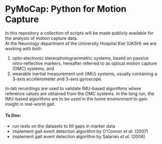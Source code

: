 # PyMoCap: Python for Motion Capture

In this repository a collection of scripts will be made publicly available for the analysis of motion capture data.  
At the Neurology department of the University Hospital Kiel (UKSH) we are working with both 
1. opto-electronic stereophotogrammetric systems, based on passive retro-reflective markers, hereafter referred to as optical motion capture (OMC) systems, and 
2. wearable inertial measurement unit (IMU) systems, usually containing a 3-axis accelerometer and 3-axis gyroscope.  

In-lab recordings are used to validate IMU-based algorithms where reference values are obtained from the OMC systems. In the long run, the IMU-based algorithms are to be used in the home environment to gain insight in real-world gait.

#### To Dos:
- run tests on the datasets to fill gaps in marker data
- implement gait event detection algorithm by O'Connor *et al*. (2007)
- implement gait event detection algorithm by Salarian *et al*. (2006)
